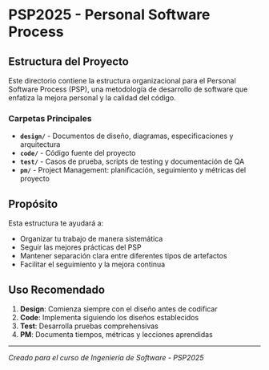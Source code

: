﻿# PSP2025 - Personal Software Process

##  Estructura del Proyecto

Este directorio contiene la estructura organizacional para el Personal Software Process (PSP), una metodología de desarrollo de software que enfatiza la mejora personal y la calidad del código.

###  Carpetas Principales

- **`design/`** - Documentos de diseño, diagramas, especificaciones y arquitectura
- **`code/`** - Código fuente del proyecto
- **`test/`** - Casos de prueba, scripts de testing y documentación de QA
- **`pm/`** - Project Management: planificación, seguimiento y métricas del proyecto

##  Propósito

Esta estructura te ayudará a:
- Organizar tu trabajo de manera sistemática
- Seguir las mejores prácticas del PSP
- Mantener separación clara entre diferentes tipos de artefactos
- Facilitar el seguimiento y la mejora continua

##  Uso Recomendado

1. **Design**: Comienza siempre con el diseño antes de codificar
2. **Code**: Implementa siguiendo los diseños establecidos
3. **Test**: Desarrolla pruebas comprehensivas
4. **PM**: Documenta tiempos, métricas y lecciones aprendidas

---
*Creado para el curso de Ingeniería de Software - PSP2025*
